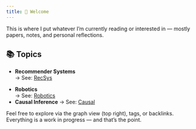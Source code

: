 ```yaml
---
title: 👋 Welcome
---
```


This is where I put whatever I’m currently reading or interested in — mostly papers, notes, and personal reflections.

## 📚 Topics

- **Recommender Systems**  
  → See: [RecSys](/RecSys/)
* **Robotics**  
  → See: [Robotics](/Robotics/)
* **Causal Inference**
  → See: [Causal](/Causal/)

Feel free to explore via the graph view (top right), tags, or backlinks. Everything is a work in progress — and that’s the point.
